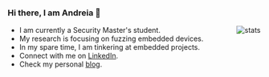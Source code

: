 ### Hi there, I am Andreia 👋

<img align="right" src="https://github-readme-stats.vercel.app/api?username=andreia-oca&hide_title=true&show_icons=true&count_private=true&hide=stars&hide_border=true" alt="stats">

- I am currently a Security Master's student. 
- My research is focusing on fuzzing embedded devices.
- In my spare time, I am tinkering at embedded projects.
- Connect with me on [LinkedIn](https://www.linkedin.com/in/andreia-irina-ocanoaia/).
- Check my personal [blog](https://andreiaoca.com).
